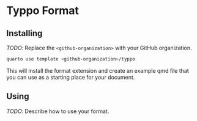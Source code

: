 # Typpo Format

## Installing

_TODO_: Replace the `<github-organization>` with your GitHub organization.

```bash
quarto use template <github-organization>/typpo
```

This will install the format extension and create an example qmd file
that you can use as a starting place for your document.

## Using

_TODO_: Describe how to use your format.

